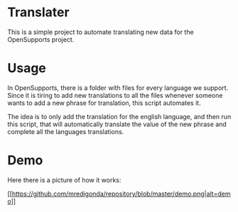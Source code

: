 # Translater

This is a simple project to automate translating new data for the 
OpenSupports project.

# Usage

In OpenSupports, there is a folder with files for every language we 
support. Since it is tiring to add new translations to all the files 
whenever someone wants to add a new phrase for translation, this script
automates it.

The idea is to only add the translation for the english language, and then
run this script, that will automatically translate the value of the new
phrase and complete all the languages translations.

# Demo

Here there is a picture of how it works:

[[https://github.com/mredigonda/repository/blob/master/demo.png|alt=demo]]
